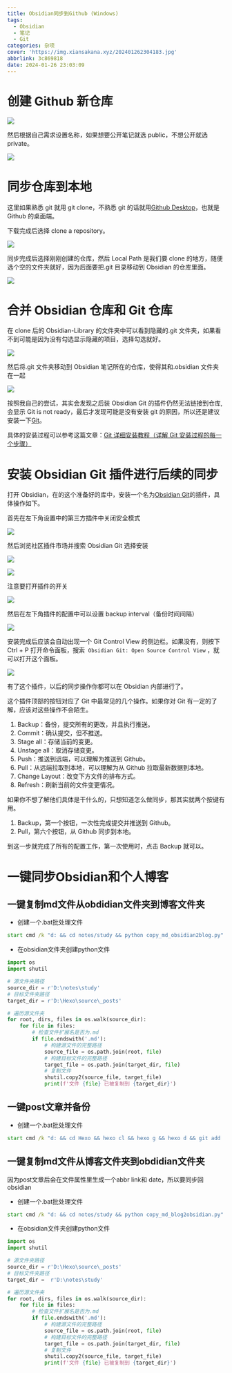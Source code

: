 ```yaml
---
title: Obsidian同步到Github (Windows)
tags:
  - Obsidian
  - 笔记
  - Git
categories: 杂项
cover: 'https://img.xiansakana.xyz/202401262304183.jpg'
abbrlink: 3c869818
date: 2024-01-26 23:03:09
---
```


# 创建 Github 新仓库

![](https://img.xiansakana.xyz/202401262255535.png)

然后根据自己需求设置名称，如果想要公开笔记就选 public，不想公开就选 private。

![](https://img.xiansakana.xyz/202401262300632.png)

# 同步仓库到本地

这里如果熟悉 git 就用 git clone，不熟悉 git 的话就用[Github Desktop](https://desktop.github.com/)，也就是 Github 的桌面端。

下载完成后选择 clone a repository。

![](https://img.xiansakana.xyz/202401262301225.png)

同步完成后选择刚刚创建的仓库，然后 Local Path 是我们要 clone 的地方，随便选个空的文件夹就好，因为后面要把.git 目录移动到 Obsidian 的仓库里面。

![](https://img.xiansakana.xyz/202401262301847.png)

# 合并 Obsidian 仓库和 Git 仓库

在 clone 后的 Obsidian-Library 的文件夹中可以看到隐藏的.git 文件夹，如果看不到可能是因为没有勾选显示隐藏的项目，选择勾选就好。

![](https://img.xiansakana.xyz/202401262301476.png)

然后将.git 文件夹移动到 Obsidian 笔记所在的仓库，使得其和.obsidian 文件夹在一起

![](https://img.xiansakana.xyz/202401262301045.png)

按照我自己的尝试，其实会发现之后装 Obsidian Git 的插件仍然无法链接到仓库,会显示 Git is not ready，最后才发现可能是没有安装 git 的原因，所以还是建议安装一下[Git](https://gitforwindows.org/)。

具体的安装过程可以参考这篇文章：[Git 详细安装教程（详解 Git 安装过程的每一个步骤）](https://blog.csdn.net/mukes/article/details/115693833)

# 安装 Obsidian Git 插件进行后续的同步

打开 Obsidian，在的这个准备好的库中，安装一个名为[Obsidian Git](https://github.com/denolehov/obsidian-git)的插件，具体操作如下。

首先在左下角设置中的第三方插件中关闭安全模式

![](https://img.xiansakana.xyz/202401262302769.png)

然后浏览社区插件市场并搜索 Obsidian Git 选择安装

![](https://img.xiansakana.xyz/202401262302861.png)

![](https://img.xiansakana.xyz/202401262302564.png)

注意要打开插件的开关

![](https://img.xiansakana.xyz/202401262302414.png)

然后在左下角插件的配置中可以设置 backup interval（备份时间间隔）

![](https://img.xiansakana.xyz/202401262302323.png)

安装完成后应该会自动出现一个 Git Control View 的侧边栏。如果没有，则按下 Ctrl + P 打开命令面板，搜索  `Obsidian Git: Open Source Control View` ，就可以打开这个面板。

![](https://img.xiansakana.xyz/202401262302152.png)

有了这个插件，以后的同步操作你都可以在 Obsidian 内部进行了。

这个插件顶部的按钮对应了 Git 中最常见的几个操作。如果你对 Git 有一定的了解，应该对这些操作不会陌生。

1. Backup：备份，提交所有的更改，并且执行推送。
2. Commit：确认提交，但不推送。
3. Stage all：存储当前的变更。
4. Unstage all：取消存储变更。
5. Push：推送到远端，可以理解为推送到 Github。
6. Pull：从远端拉取到本地，可以理解为从 Github 拉取最新数据到本地。
7. Change Layout：改变下方文件的排布方式。
8. Refresh：刷新当前的文件变更情况。

如果你不想了解他们具体是干什么的，只想知道怎么做同步，那其实就两个按键有用。

1. Backup，第一个按钮，一次性完成提交并推送到 Github。
2. Pull，第六个按钮，从 Github 同步到本地。

到这一步就完成了所有的配置工作，第一次使用时，点击 Backup 就可以。

# 一键同步Obsidian和个人博客

## 一键复制md文件从obdidian文件夹到博客文件夹

- 创建一个.bat批处理文件

```bat
start cmd /k "d: && cd notes/study && python copy_md_obsidian2blog.py"
```

- 在obsidian文件夹创建python文件

```python
import os
import shutil

# 源文件夹路径
source_dir = r'D:\notes\study'
# 目标文件夹路径
target_dir = r'D:\Hexo\source\_posts'

# 遍历源文件夹
for root, dirs, files in os.walk(source_dir):
    for file in files:
        # 检查文件扩展名是否为.md
        if file.endswith('.md'):
            # 构建源文件的完整路径
            source_file = os.path.join(root, file)
            # 构建目标文件的完整路径
            target_file = os.path.join(target_dir, file)
            # 复制文件
            shutil.copy2(source_file, target_file)
            print(f'文件 {file} 已被复制到 {target_dir}')
```

## 一键post文章并备份

- 创建一个.bat批处理文件

```bat
start cmd /k "d: && cd Hexo && hexo cl && hexo g && hexo d && git add  --all && git commit -m "update posts" && git push"
```

## 一键复制md文件从博客文件夹到obdidian文件夹

因为post文章后会在文件属性里生成一个abbr link和 date，所以要同步回obsidian

- 创建一个.bat批处理文件

```bat
start cmd /k "d: && cd notes/study && python copy_md_blog2obsidian.py"
```

- 在obsidian文件夹创建python文件

```python
import os
import shutil

# 源文件夹路径
source_dir = r'D:\Hexo\source\_posts'
# 目标文件夹路径
target_dir =  r'D:\notes\study'

# 遍历源文件夹
for root, dirs, files in os.walk(source_dir):
    for file in files:
        # 检查文件扩展名是否为.md
        if file.endswith('.md'):
            # 构建源文件的完整路径
            source_file = os.path.join(root, file)
            # 构建目标文件的完整路径
            target_file = os.path.join(target_dir, file)
            # 复制文件
            shutil.copy2(source_file, target_file)
            print(f'文件 {file} 已被复制到 {target_dir}')
```